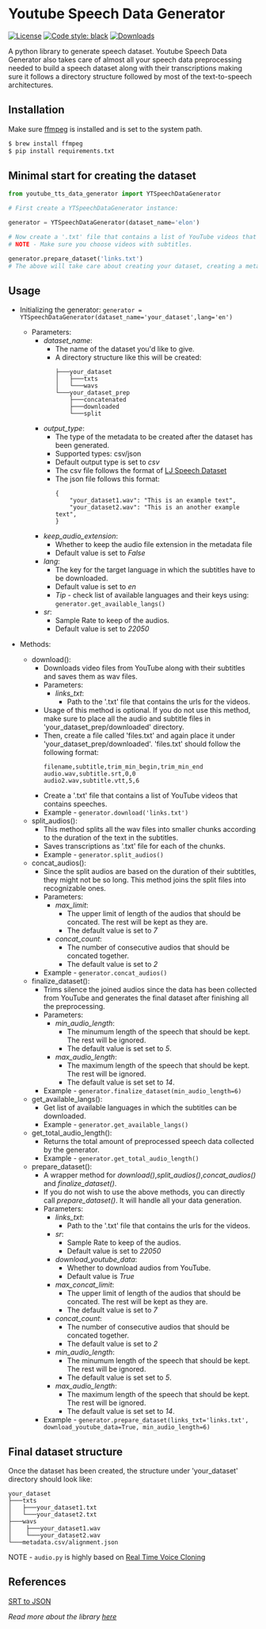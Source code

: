 # Youtube Speech Data Generator

[![License](https://img.shields.io/badge/License-MIT-blue.svg)](https://en.wikipedia.org/wiki/MIT_License)
[![Code style: black](https://img.shields.io/badge/code%20style-black-000000.svg)](https://github.com/psf/black)
<a href="https://pepy.tech/project/youtube-tts-data-generator">
    <img alt="Downloads" src="https://pepy.tech/badge/youtube-tts-data-generator">
</a>

A python library to generate speech dataset. Youtube Speech Data Generator also takes care of almost all your speech data preprocessing needed to build a speech dataset along with their transcriptions making sure it follows a directory structure followed by most of the text-to-speech architectures.

## Installation
Make sure [ffmpeg](https://ffmpeg.org/download.html#get-packages) is installed and is set to the system path.
```bash
$ brew install ffmpeg
$ pip install requirements.txt
```

## Minimal start for creating the dataset

```python
from youtube_tts_data_generator import YTSpeechDataGenerator

# First create a YTSpeechDataGenerator instance:

generator = YTSpeechDataGenerator(dataset_name='elon')

# Now create a '.txt' file that contains a list of YouTube videos that contains speeches.
# NOTE - Make sure you choose videos with subtitles.

generator.prepare_dataset('links.txt')
# The above will take care about creating your dataset, creating a metadata file and trimming silence from the audios.

```

## Usage
<!--ts-->
- Initializing the generator:
  ```generator = YTSpeechDataGenerator(dataset_name='your_dataset',lang='en')```
  - Parameters:
    - *dataset_name*: 
      - The name of the dataset you'd like to give. 
      - A directory structure like this will be created:
        ```
        ├───your_dataset
        │   ├───txts
        │   └───wavs
        └───your_dataset_prep
            ├───concatenated
            ├───downloaded
            └───split
        ```
    - *output_type*: 
      - The type of the metadata to be created after the dataset has been generated.
      - Supported types: csv/json
      - Default output type is set to *csv*
      - The csv file follows the format of [LJ Speech Dataset](https://keithito.com/LJ-Speech-Dataset/)
      - The json file follows this format:
        ```
        {
            "your_dataset1.wav": "This is an example text",
            "your_dataset2.wav": "This is an another example text",
        }
        ```
    - *keep_audio_extension*:
      - Whether to keep the audio file extension in the metadata file
      - Default value is set to *False*
    - *lang*:
      - The key for the target language in which the subtitles have to be downloaded.
      - Default value is set to *en*
      - *Tip* - check list of available languages and their keys using: `generator.get_available_langs()`
    - *sr*:
      - Sample Rate to keep of the audios.
      - Default value is set to *22050*
 
- Methods:
  - download():
    - Downloads video files from YouTube along with their subtitles and saves them as wav files.
    - Parameters:
      - *links_txt*:
        - Path to the '.txt' file that contains the urls for the videos.
    - Usage of this method is optional. If you do not use this method, make sure to place all the audio and subtitle files in 'your_dataset_prep/downloaded' directory. 
    - Then, create a file called 'files.txt' and again place it under 'your_dataset_prep/downloaded'.
      'files.txt' should follow the following format:
      ```
      filename,subtitle,trim_min_begin,trim_min_end
      audio.wav,subtitle.srt,0,0
      audio2.wav,subtitle.vtt,5,6
      ```
    - Create a '.txt' file that contains a list of YouTube videos that contains speeches.
    - Example - ```generator.download('links.txt')```
  - split_audios():
    - This method splits all the wav files into smaller chunks according to the duration of the text in the subtitles.
    - Saves transcriptions as '.txt' file for each of the chunks.
    - Example - ```generator.split_audios()```
  - concat_audios():
    - Since the split audios are based on the duration of their subtitles, they might not be so long. This method joins the split files into recognizable ones.
    - Parameters:
      - *max_limit*: 
        - The upper limit of length of the audios that should be concated. The rest will be kept as they are.
        - The default value is set to *7*
      - *concat_count*: 
        - The number of consecutive audios that should be concated together. 
        - The default value is set to *2*
    - Example - ```generator.concat_audios()```
  - finalize_dataset():
    - Trims silence the joined audios since the data has been collected from YouTube and generates the final dataset after finishing all the preprocessing.
    - Parameters:
      - *min_audio_length*:
        - The minumum length of the speech that should be kept. The rest will be ignored.
        - The default value is set set to *5*.
      - *max_audio_length*:
        - The maximum length of the speech that should be kept. The rest will be ignored.
        - The default value is set set to *14*.        
    - Example - ```generator.finalize_dataset(min_audio_length=6)```
  - get_available_langs():
    - Get list of available languages in which the subtitles can be downloaded.
    - Example - ```generator.get_available_langs()```
  - get_total_audio_length():
    - Returns the total amount of preprocessed speech data collected by the generator.
    - Example - ```generator.get_total_audio_length()```
  - prepare_dataset():
    - A wrapper method for *download()*,*split_audios()*,*concat_audios()* and *finalize_dataset()*.
    - If you do not wish to use the above methods, you can directly call *prepare_dataset()*. It will handle all your data generation.
    - Parameters:
      - *links_txt*:
        - Path to the '.txt' file that contains the urls for the videos.
      - *sr*:
        - Sample Rate to keep of the audios.
        - Default value is set to *22050*  
      - *download_youtube_data*:
        - Whether to download audios from YouTube.
        - Default value is *True*
      - *max_concat_limit*: 
        - The upper limit of length of the audios that should be concated. The rest will be kept as they are.
        - The default value is set to *7*
      - *concat_count*: 
        - The number of consecutive audios that should be concated together. 
        - The default value is set to *2*
      - *min_audio_length*:
        - The minumum length of the speech that should be kept. The rest will be ignored.
        - The default value is set set to *5*.        
      - *max_audio_length*:
        - The maximum length of the speech that should be kept. The rest will be ignored.
        - The default value is set set to *14*.        
    - Example - ```generator.prepare_dataset(links_txt='links.txt',
                                             download_youtube_data=True,
                                             min_audio_length=6)```
<!--te-->

## Final dataset structure
Once the dataset has been created, the structure under 'your_dataset' directory should look like:
```
your_dataset
├───txts
│   ├───your_dataset1.txt
│   └───your_dataset2.txt
├───wavs
│    ├───your_dataset1.wav
│    └───your_dataset2.wav
└───metadata.csv/alignment.json
```

NOTE - `audio.py` is highly based on [Real Time Voice Cloning](https://github.com/CorentinJ/Real-Time-Voice-Cloning/blob/master/encoder/audio.py)

## References
[SRT to JSON](https://github.com/pgrabovets/srt-to-json)

*Read more about the library [here](https://medium.com/@TheHetPandya/creating-your-own-text-to-speech-dataset-from-youtube-f1177845b12e)*

